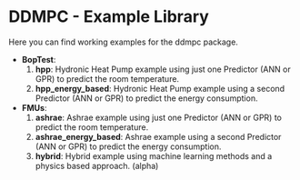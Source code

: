 # DDMPC - Example Library
Here you can find working examples for the ddmpc package.

- **BopTest**: 
    1. **hpp**: Hydronic Heat Pump example using just one Predictor (ANN or GPR) to predict the room temperature.
    2. **hpp_energy_based**: Hydronic Heat Pump example using a second Predictor (ANN or GPR) to predict the energy consumption.
- **FMUs**:
    1. **ashrae**: Ashrae example using just one Predictor (ANN or GPR) to predict the room temperature.
    2. **ashrae_energy_based**: Ashrae example using a second Predictor (ANN or GPR) to predict the energy consumption.
    3. **hybrid**: Hybrid example using machine learning methods and a physics based approach. (alpha)